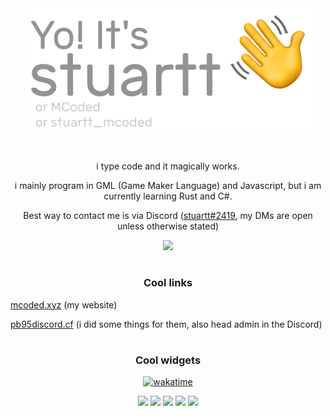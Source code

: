 <div align="center">
<img src="./gitHello.png" alt="Yo! It's stuartt (or MCoded, or stuartt_mcoded)">

# 


i type code and it magically works.

i mainly program in GML (Game Maker Language) and Javascript, but i am currently learning Rust and C#.

Best way to contact me is via Discord ([stuartt#2419](https://discord.com/users/284804878604435476), my DMs are open unless otherwise stated)

![](https://discord.c99.nl/widget/theme-1/284804878604435476.png)

# 

### Cool links
</div>

[mcoded.xyz](https://mcoded.xyz/) (my website)

[pb95discord.cf](https://pb95discord.cf/) (i did some things for them, also head admin in the Discord)

<div align="center">

# 

### Cool widgets
  
[![wakatime](https://wakatime.com/badge/user/d262f742-f024-4cd6-bd3b-05145a89e4b0.svg)](https://wakatime.com/@d262f742-f024-4cd6-bd3b-05145a89e4b0)

![](https://github-profile-summary-cards.vercel.app/api/cards/profile-details?username=RealMCoded&theme=github_dark)
![](https://github-profile-summary-cards.vercel.app/api/cards/repos-per-language?username=RealMCoded&theme=github_dark) ![](https://github-profile-summary-cards.vercel.app/api/cards/most-commit-language?username=RealMCoded&theme=github_dark)
![](https://github-profile-summary-cards.vercel.app/api/cards/stats?username=RealMCoded&theme=github_dark) ![](https://github-profile-summary-cards.vercel.app/api/cards/productive-time?username=RealMCoded&theme=github_dark)
</div>
